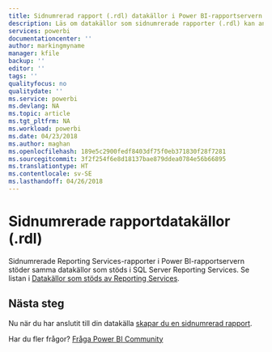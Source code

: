 ```yaml
---
title: Sidnumrerad rapport (.rdl) datakällor i Power BI-rapportservern
description: Läs om datakällor som sidnumrerade rapporter (.rdl) kan ansluta till i Power BI-rapportservern.
services: powerbi
documentationcenter: ''
author: markingmyname
manager: kfile
backup: ''
editor: ''
tags: ''
qualityfocus: no
qualitydate: ''
ms.service: powerbi
ms.devlang: NA
ms.topic: article
ms.tgt_pltfrm: NA
ms.workload: powerbi
ms.date: 04/23/2018
ms.author: maghan
ms.openlocfilehash: 189e5c2900fedf8403df75f0eb371830f28f7281
ms.sourcegitcommit: 3f2f254f6e8d18137bae879ddea0784e56b66895
ms.translationtype: HT
ms.contentlocale: sv-SE
ms.lasthandoff: 04/26/2018
---
```

# <a name="paginated-report-rdl-data-sources"></a>Sidnumrerade rapportdatakällor (.rdl)
Sidnumrerade Reporting Services-rapporter i Power BI-rapportservern stöder samma datakällor som stöds i SQL Server Reporting Services. Se listan i [Datakällor som stöds av Reporting Services](https://docs.microsoft.com/sql/reporting-services/report-data/data-sources-supported-by-reporting-services-ssrs).

## <a name="next-steps"></a>Nästa steg
Nu när du har anslutit till din datakälla [skapar du en sidnumrerad rapport](quickstart-create-paginated-report.md).  


Har du fler frågor? [Fråga Power BI Community](https://community.powerbi.com/)

